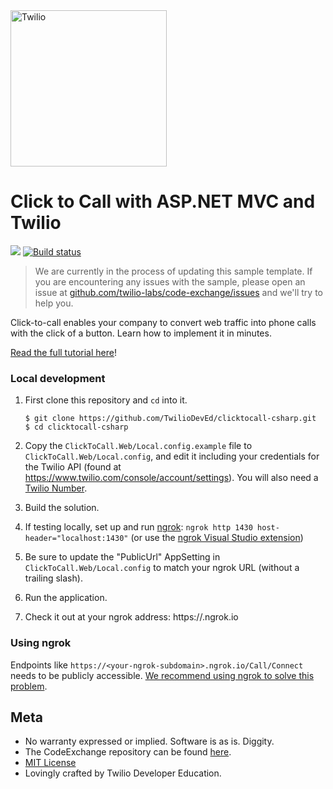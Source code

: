 <a href="https://www.twilio.com">
  <img src="https://static0.twilio.com/marketing/bundles/marketing/img/logos/wordmark-red.svg" alt="Twilio" width="250" />
</a>

# Click to Call with ASP.NET MVC and Twilio

![](https://github.com/TwilioDevEd/client-quickstart-csharp/workflows/NetFx/badge.svg)
[![Build status](https://ci.appveyor.com/api/projects/status/vs9wpc0k3b6c9ixw?svg=true)](https://ci.appveyor.com/project/TwilioDevEd/clicktocall-csharp)

> We are currently in the process of updating this sample template. If you are encountering any issues with the sample, please open an issue at [github.com/twilio-labs/code-exchange/issues](https://github.com/twilio-labs/code-exchange/issues) and we'll try to help you.

Click-to-call enables your company to convert web traffic into phone calls with the click of a button. Learn how to implement it in minutes.

[Read the full tutorial here](https://www.twilio.com/docs/tutorials/walkthrough/click-to-call/csharp/mvc)!

### Local development

1. First clone this repository and `cd` into it.

   ```shell
   $ git clone https://github.com/TwilioDevEd/clicktocall-csharp.git
   $ cd clicktocall-csharp
   ```

2. Copy the `ClickToCall.Web/Local.config.example` file to `ClickToCall.Web/Local.config`, and edit it including your credentials for the Twilio API (found at https://www.twilio.com/console/account/settings). You will also need a [Twilio Number](https://www.twilio.com/console/phone-numbers/incoming).

3. Build the solution.

4. If testing locally, set up and run [ngrok][twilio-ngrok]: `ngrok http 1430 host-header="localhost:1430"` (or use the [ngrok Visual Studio extension][ngrok-vs])

5. Be sure to update the "PublicUrl" AppSetting in `ClickToCall.Web/Local.config` to match your ngrok URL (without a trailing slash).

6. Run the application.

7. Check it out at your ngrok address: https://<your-ngrok-subdomain>.ngrok.io

### Using ngrok

Endpoints like `https://<your-ngrok-subdomain>.ngrok.io/Call/Connect` needs to be publicly accessible. [We recommend using ngrok to solve this problem][twilio-ngrok].

[twilio-ngrok]: https://www.twilio.com/blog/2015/09/6-awesome-reasons-to-use-ngrok-when-testing-webhooks.html
[ngrok-vs]: https://marketplace.visualstudio.com/items?itemName=DavidProthero.NgrokExtensions

## Meta

* No warranty expressed or implied. Software is as is. Diggity.
* The CodeExchange repository can be found [here](https://github.com/twilio-labs/code-exchange/).
* [MIT License](http://www.opensource.org/licenses/mit-license.html)
* Lovingly crafted by Twilio Developer Education.
